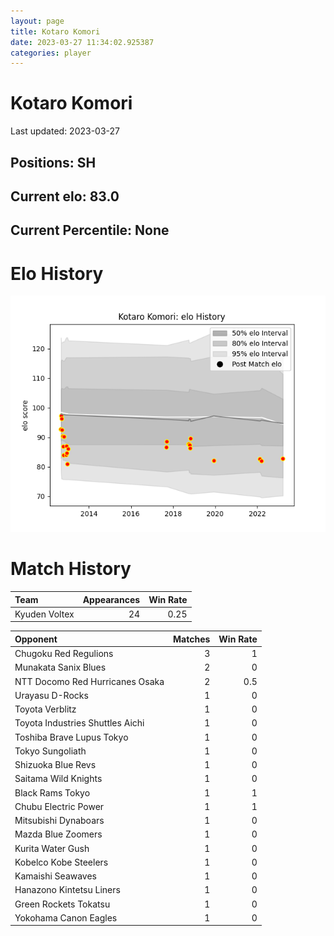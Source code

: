 ```yaml
---  
layout: page  
title: Kotaro Komori  
date: 2023-03-27 11:34:02.925387  
categories: player  
---
```

# Kotaro Komori


Last updated: 2023-03-27
## Positions: SH

## Current elo: 83.0

## Current Percentile: None

# Elo History


![elo history](history_KotaroKomori.png)
# Match History


| Team          |   Appearances |   Win Rate |
|:--------------|--------------:|-----------:|
| Kyuden Voltex |            24 |       0.25 |

| Opponent                         |   Matches |   Win Rate |
|:---------------------------------|----------:|-----------:|
| Chugoku Red Regulions            |         3 |        1   |
| Munakata Sanix Blues             |         2 |        0   |
| NTT Docomo Red Hurricanes Osaka  |         2 |        0.5 |
| Urayasu D-Rocks                  |         1 |        0   |
| Toyota Verblitz                  |         1 |        0   |
| Toyota Industries Shuttles Aichi |         1 |        0   |
| Toshiba Brave Lupus Tokyo        |         1 |        0   |
| Tokyo Sungoliath                 |         1 |        0   |
| Shizuoka Blue Revs               |         1 |        0   |
| Saitama Wild Knights             |         1 |        0   |
| Black Rams Tokyo                 |         1 |        1   |
| Chubu Electric Power             |         1 |        1   |
| Mitsubishi Dynaboars             |         1 |        0   |
| Mazda Blue Zoomers               |         1 |        0   |
| Kurita Water Gush                |         1 |        0   |
| Kobelco Kobe Steelers            |         1 |        0   |
| Kamaishi Seawaves                |         1 |        0   |
| Hanazono Kintetsu Liners         |         1 |        0   |
| Green Rockets Tokatsu            |         1 |        0   |
| Yokohama Canon Eagles            |         1 |        0   |